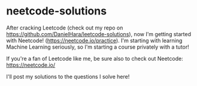 # neetcode-solutions

After cracking Leetcode (check out my repo on https://github.com/DanielHara/leetcode-solutions), now I'm getting started with Neetcode!
(https://neetcode.io/practice). I'm starting with learning Machine Learning seriously, so I'm starting a course privately with a tutor!

If you're a fan of Leetcode like me, be sure also to check out Neetcode: https://neetcode.io/

I'll post my solutions to the questions I solve here!

